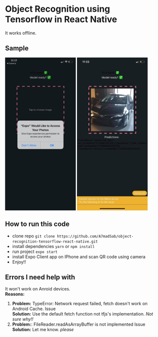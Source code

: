 # Object Recognition using Tensorflow in React Native

It works offline.

## Sample

<img src="./assets/md1.jpg" height="500px"/>
<img src="./assets/md.jpg" height="500px"/>

## How to run this code

- clone repo ```git clone https://github.com/A7madSab/object-recognition-tensorflow-react-native.git```
- install dependencies ```yarn``` or ``npm install``
- run project ``expo start``
- install Expo Client app on IPhone and scan QR code using camera
- Enjoy!!

## Errors I need help with

It won't work on Anroid devices. <br/>
<strong>Reasons:</strong>
<ol>
    <li>
        <strong>Problem:</strong> TypeError: Network request failed, fetch doesn't work on Android Cache. <a src="https://github.com/facebook/react-native/issues/10404"> Issue</a> <br/>
        <strong>Solution:</strong> Use the default fetch function not tfjs's implementation. <i>Not sure why!!</i>
    </li>
    <li>
        <strong>Problem:</strong>: FileReader.readAsArrayBuffer is not implemented <a src="https://github.com/facebook/react-native/issues/21209"> Issue</a> <br/>
        <strong>Solution:</strong> Let me know. <i>please</i>
    </li>
</ol>
